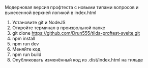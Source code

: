                       
Модерновая версия профтеста с новыми типами вопросов и вынесенной верхней логикой в index.html 

1. Установите git и NodeJS
2. Откройте терминал в произвольной папке
3. git clone https://github.com/Drun555/tilda-proftest-svelte.git
4. npm install
5. npm run dev
6. Меняйте код
7. npm run build
8. Опубликовать изменённый код из .dist/index.html на тильде

